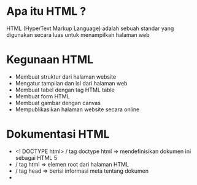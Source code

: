 # Apa itu HTML ?
HTML (HyperText Markup Language) adalah sebuah standar yang digunakan secara luas untuk menampilkan halaman web

# Kegunaan HTML 
- Membuat struktur dari halaman website
- Mengatur tampilan dan isi dari halaman web 
- Membuat tabel dengan tag HTML table
- Membuat form HTML
- Membuat gambar dengan canvas
- Mempublikasikan halaman website secara online

# Dokumentasi HTML 
- <! DOCTYPE html> / tag doctype html => mendefinisikan dokumen ini sebagai HTML 5
- <html> / tag html => elemen root dari halaman HTML
- <head> / tag head => berisi informasi meta tentang dokumen  
- <title> / tag title => menentukan judul untuk dokumen 
- <body> / tag body => berisi konten halaman yang terlihat
